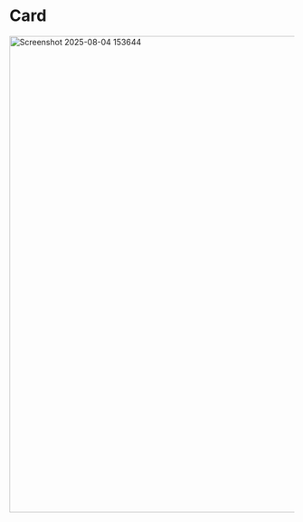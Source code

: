 # Card

<img width="1102" height="841" alt="Screenshot 2025-08-04 153644" src="https://github.com/user-attachments/assets/f389c9bb-123d-4952-aa0b-169e0d863a49" />
